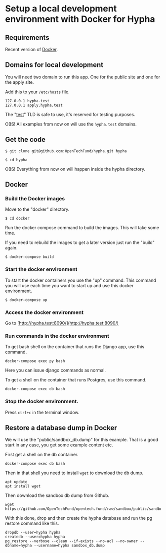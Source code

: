 # Setup a local development environment with Docker for Hypha


## Requirements

Recent version of [Docker](https://www.docker.com/get-started).


## Domains for local development

You will need two domain to run this app. One for the public site and one for the apply site.

Add this to your `/etc/hosts` file.

~~~~
127.0.0.1 hypha.test
127.0.0.1 apply.hypha.test
~~~~

The "[test](https://en.wikipedia.org/wiki/.test)" TLD is safe to use, it's reserved for testing purposes.

OBS! All examples from now on will use the `hypha.test` domains.


## Get the code

~~~~
$ git clone git@github.com:OpenTechFund/hypha.git hypha

$ cd hypha
~~~~

OBS! Everything from now on will happen inside the hypha directory.


## Docker

### Build the Docker images

Move to the "docker" directory.

~~~~
$ cd docker
~~~~

Run the docker compose command to build the images. This will take some time.

If you need to rebuild the images to get a later version just run the "build" again.

~~~~
$ docker-compose build
~~~~


### Start the docker environment

To start the docker containers you use the "up" command. This command you will use each time you want to start up and use this docker environment.

~~~~
$ docker-compose up
~~~~


### Access the docker environment

Go to [http://hypha.test:8090/](http://hypha.test:8090/)


### Run commands in  the docker environment

To get bash shell on the container that runs the Django app, use this command.

~~~~
docker-compose exec py bash
~~~~

Here you can issue django commands as normal.

To get a shell on the container that runs Postgres, use this command.

~~~~
docker-compose exec db bash
~~~~

### Stop the docker environment.

Press `ctrl+c` in the terminal window.


## Restore a database dump in Docker

We will use the "public/sandbox_db.dump" for this example. That is a good start in any case, you get some example content etc.

First get a shell on the db container.

~~~~
docker-compose exec db bash
~~~~

Then in that shell you need to install `wget` to download the db dump.

~~~~
apt update
apt install wget
~~~~

Then download the sandbox db dump from Github.

~~~~
wget https://github.com/OpenTechFund/opentech.fund/raw/sandbox/public/sandbox_db.dump
~~~~

With this done, drop and then create the hypha database and run the pg restore command like this.

~~~
dropdb --user=hypha hypha
createdb --user=hypha hypha
pg_restore --verbose --clean --if-exists --no-acl --no-owner --dbname=hypha --username=hypha sandbox_db.dump
~~~
